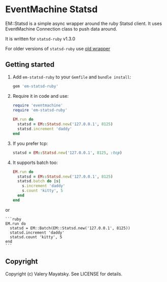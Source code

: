 # EventMachine Statsd

EM::Statsd is a simple async wrapper around the ruby Statsd client.
It uses EventMachine Connection class to push data around.

It is written for `statsd-ruby` v1.3.0 

For older versions of `statsd-ruby` use [old wrapper](https://rubygems.org/gems/em-statsd/versions/1.0.0)

Getting started
---------------

1. Add `em-statsd-ruby` to your `Gemfile` and `bundle install`:

    ```ruby
    gem 'em-statsd-ruby'
    ```
    
2. Require it in code and use:    

    ```ruby
    require 'eventmachine'
    require 'em-statsd-ruby'
        
    EM.run do
      statsd = EM::Statsd.new('127.0.0.1', 8125)
      statsd.increment 'daddy'
    end
    ```    
3. If you prefer tcp:

    ```ruby
    statsd = EM::Statsd.new('127.0.0.1', 8125, :tcp)
    ``` 

4. It supports batch too:

    ```ruby 
    EM.run do
      statsd = EM::Statsd.new('127.0.0.1', 8125)
      statsd.batch do |s|
        s.increment 'daddy'
        s.count 'kitty', 5
      end
    end
    ``` 
or
    
    ```ruby 
    EM.run do
      statsd = EM::Batch(EM::Statsd.new('127.0.0.1', 8125))
      statsd.increment 'daddy'
      statsd.count 'kitty', 5
    end
    ``` 
    
## Copyright

Copyright (c) Valery Mayatsky. See LICENSE for details.    